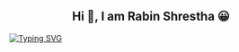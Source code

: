 <h2 align="center">Hi 👋, I am Rabin Shrestha 😀</h2>

<a href="https://git.io/typing-svg"><img src="https://readme-typing-svg.demolab.com?font=Fira+Code&weight=450&size=20&duration=2000&pause=1000&color=00F747&center=true&vCenter=true&width=850&lines=Hello+Folks!!+%F0%9F%91%8B%F0%9F%91%8B;I'm+a+CSE+Undergraduate%2C;A+JavaScript+Front+End+Developer;Passionate+AI%2C+Data+Science%2C+ML+Learner.." alt="Typing SVG" /></a>
